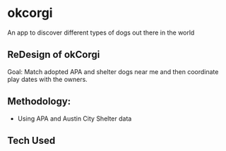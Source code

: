 # okcorgi

An app to discover different types of dogs out there in the world

## ReDesign of okCorgi

Goal: Match adopted APA and shelter dogs near me and then coordinate play dates with the owners.

## Methodology: 
 * Using APA and Austin City Shelter data

## Tech Used
 
 
